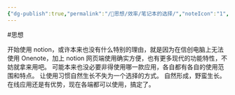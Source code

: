 ```yaml
---
{"dg-publish":true,"permalink":"/🧠思想/效率/笔记本的选择/","noteIcon":"1","created":"2023-02-27T15:35:27.432+08:00","updated":""}
---
```


#思想 

开始使用 notion，或许本来也没有什么特别的理由，就是因为在信创电脑上无法使用 Onenote，加上 notion 网页端使用确实方便，也有更多现代的功能特性，不妨就拿来用吧。
可能本来也没必要非得使用哪一款应用，各自都有各自的使用范围和特点。
让使用习惯自然生长不失为一个选择的方式。
自然形成，野蛮生长。
在线应用还是有优势，现在各端都可以使用，搞定了。
